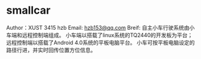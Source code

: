 # smallcar

Author：XUST 3415 hzb
Email: hzb153@qq.com
Breif:
	自主小车行驶系统由小车端和远程控制端组成。
	小车端以搭载了linux系统的TQ2440的开发板为平台；远程控制端以搭载了Android 4.0系统的平板电脑平台。
	小车可按平板电脑设定的路径行进，并实时回传位置方位信息。
